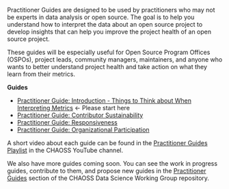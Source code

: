 Practitioner Guides are designed to be used by practitioners who may not be experts in data analysis or open source. The goal is to help you understand how to interpret the data about an open source project to develop insights that can help you improve the project health of an open source project. 

These guides will be especially useful for Open Source Program Offices (OSPOs), project leads, community managers, maintainers, and anyone who wants to better understand project health and take action on what they learn from their metrics.

**Guides**

* [Practitioner Guide: Introduction - Things to Think about When Interpreting Metrics](https://chaoss.community/practitioner-guide-introduction/) <- Please start here
* [Practitioner Guide: Contributor Sustainability](https://chaoss.community/practitioner-guide-contributor-sustainability/)
* [Practitioner Guide: Responsiveness](https://chaoss.community/practitioner-guide-responsiveness/)
* [Practitioner Guide: Organizational Participation](https://chaoss.community/practitioner-guide-organizational-participation/)

A short video about each guide can be found in the [Practitioner Guides Playlist](https://www.youtube.com/playlist?list=PL60k37cxI-HSHV4-rEsWMzExw2y2Oq79Z) in the CHAOSS YouTube channel.

We also have more guides coming soon. You can see the work in progress guides, contribute to them, and propose new guides in the [Practitioner Guides](https://github.com/chaoss/wg-data-science/tree/main/practitioner-guides) section of the CHAOSS Data Science Working Group repository.
